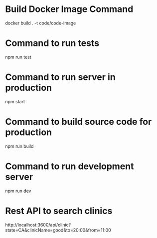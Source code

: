 # Build Docker Image Command
docker build . -t code/code-image

# Command to run tests
npm run test

# Command to run server in production
npm start

# Command to build source code for production
npm run build

# Command to run development server
npm run dev

# Rest API to search clinics
http://localhost:3600/api/clinic?state=CA&clinicName=good&to=20:00&from=11:00
